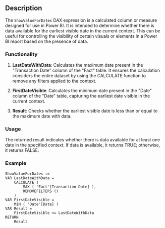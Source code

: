 ## Description

The `ShowValueForDates` DAX expression is a calculated column or measure designed for use in Power BI. It is intended to determine whether there is data available for the earliest visible date in the current context. This can be useful for controlling the visibility of certain visuals or elements in a Power BI report based on the presence of data.

### Functionality

1. **LastDateWithData**: Calculates the maximum date present in the "Transaction Date" column of the "Fact" table. It ensures the calculation considers the entire dataset by using the CALCULATE function to remove any filters applied to the context.

2. **FirstDateVisible**: Calculates the minimum date present in the "Date" column of the "Date" table, capturing the earliest date visible in the current context.

3. **Result**: Checks whether the earliest visible date is less than or equal to the maximum date with data.

### Usage

The returned result indicates whether there is data available for at least one date in the specified context. If data is available, it returns TRUE; otherwise, it returns FALSE.

### Example

```DAX
ShowValueForDates :=
VAR LastDateWithData =
    CALCULATE (
        MAX ( 'Fact'[Transaction Date] ),
        REMOVEFILTERS ()
    )
VAR FirstDateVisible =
    MIN ( 'Date'[Date] )
VAR Result =
    FirstDateVisible <= LastDateWithData
RETURN
    Result
